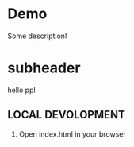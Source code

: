 # Demo

Some description!

# subheader

hello ppl

## LOCAL DEVOLOPMENT

1. Open index.html in your browser